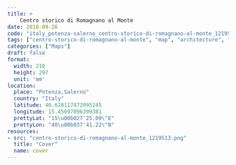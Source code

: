 ```yaml
---
title: > 
    Centro storico di Romagnano al Monte
date: 2018-09-26
code: "italy_potenza-salerno_centro-storico-di-romagnano-al-monte_1219513"
tags: ["centro-storico-di-romagnano-al-monte", "map", "architecture", "buildings", "Potenza,Salerno", "Italy"]
categories: ["Maps"]
draft: false
format:
  width: 210
  height: 297
  unit: 'mm'
location:
  place: "Potenza,Salerno"
  country: "Italy"
  latitude: 40.628117872095245
  longitude: 15.45697096399381
  prettyLat: "15\u00b027'25.09\"E"
  prettyLon: "40\u00b037'41.22\"N"
resources:
- src: "centro-storico-di-romagnano-al-monte_1219513.png"
  title: "Cover"
  name: cover
---
```

